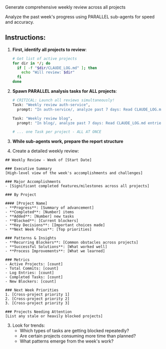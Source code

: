 Generate comprehensive weekly review across all projects

Analyze the past week's progress using PARALLEL sub-agents for speed and accuracy.

## Instructions:

1. **First, identify all projects to review**:
   ```bash
   # Get list of active projects
   for dir in */; do
     if [ -f "$dir/CLAUDE_LOG.md" ]; then
       echo "Will review: $dir"
     fi
   done
   ```

2. **Spawn PARALLEL analysis tasks for ALL projects**:
   ```python
   # CRITICAL: Launch all reviews simultaneously!
   Task: "Weekly review auth-service",
     prompt: "In auth-service/, analyze past 7 days: Read CLAUDE_LOG.md entries, check git log --since='7 days ago', note completed items from ROADMAP.md"
   
   Task: "Weekly review blog",
     prompt: "In blog/, analyze past 7 days: Read CLAUDE_LOG.md entries, check git log --since='7 days ago', note completed items from ROADMAP.md"
   
   # ... one Task per project - ALL AT ONCE
   ```

3. **While sub-agents work, prepare the report structure**

2. Create a detailed weekly review:

```
## Weekly Review - Week of [Start Date]

### Executive Summary
[High-level view of the week's accomplishments and challenges]

### Major Accomplishments
- [Significant completed features/milestones across all projects]

### By Project

#### [Project Name]
- **Progress**: [Summary of advancement]
- **Completed**: [Number] items
- **Added**: [Number] new tasks
- **Blocked**: [Current blockers]
- **Key Decisions**: [Important choices made]
- **Next Week Focus**: [Top priorities]

### Patterns & Insights
- **Recurring Blockers**: [Common obstacles across projects]
- **Successful Solutions**: [What worked well]
- **Process Improvements**: [What we learned]

### Metrics
- Active Projects: [count]
- Total Commits: [count]
- Log Entries: [count]
- Completed Tasks: [count]
- New Blockers: [count]

### Next Week Priorities
1. [Cross-project priority 1]
2. [Cross-project priority 2]
3. [Cross-project priority 3]

### Projects Needing Attention
[List any stale or heavily blocked projects]
```

3. Look for trends:
   - Which types of tasks are getting blocked repeatedly?
   - Are certain projects consuming more time than planned?
   - What patterns emerge from the week's work?